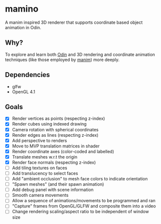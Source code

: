 # mamino
A manim inspired 3D renderer that supports coordinate based object animation in Odin.

## Why?
To explore and learn both [Odin](https://odin-lang.org/) and 3D rendering and coordinate animation techniques (like those employed by [manim](https://www.manim.community/)) more deeply.

## Dependencies
- glfw
- OpenGL 4.1

## Goals
- [x] Render vertices as points (respecting z-index)
- [x] Render cubes using indexed drawing
- [x] Camera rotation with spherical coordinates
- [x] Render edges as lines (respecting z-index)
- [x] Add perspective to renders
- [x] Move to MVP translation matrices in shader
- [x] Render coordinate axes (color-coded and labelled)
- [x] Translate meshes w.r.t the origin
- [x] Render face normals (respecting z-index)
- [ ] Add tiling textures on faces
- [ ] Add translucency to select faces
- [ ] Add "ambient occlusion" to mesh face colors to indicate orientation
- [ ] "Spawn meshes" (and their spawn animation)
- [ ] Add debug panel with scene information
- [ ] Smooth camera movements
- [ ] Allow a sequence of animations/movements to be programmed and ran
- [ ] "Capture" frames from OpenGL/GLFW and composite them into a video
- [ ] Change rendering scaling/aspect ratio to be independent of window size
